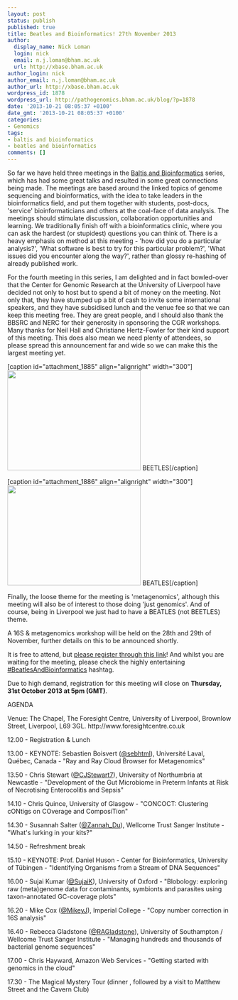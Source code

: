 ```yaml
---
layout: post
status: publish
published: true
title: Beatles and Bioinformatics! 27th November 2013
author:
  display_name: Nick Loman
  login: nick
  email: n.j.loman@bham.ac.uk
  url: http://xbase.bham.ac.uk
author_login: nick
author_email: n.j.loman@bham.ac.uk
author_url: http://xbase.bham.ac.uk
wordpress_id: 1878
wordpress_url: http://pathogenomics.bham.ac.uk/blog/?p=1878
date: '2013-10-21 08:05:37 +0100'
date_gmt: '2013-10-21 08:05:37 +0100'
categories:
- Genomics
tags:
- baltis and bioinformatics
- beatles and bioinformatics
comments: []
---
```

<p>So far we have held three meetings in the <a href="http://pathogenomics.bham.ac.uk/blog/tag/balti-and-bioinformatics/">Baltis and Bioinformatics</a> series, which has had some great talks and resulted in some great connections being made. The meetings are based around the linked topics of genome sequencing and bioinformatics, with the idea to take leaders in the bioinformatics field, and put them together with students, post-docs, 'service' bioinformaticians and others at the coal-face of data analysis. The meetings should stimulate discussion, collaboration opportunities and learning. We traditionally finish off with a bioinformatics clinic, where you can ask the hardest (or stupidest) questions you can think of. There is a heavy emphasis on method at this meeting - 'how did you do a particular analysis?', 'What software is best to try for this particular problem?', 'What issues did you encounter along the way?', rather than glossy re-hashing of already published work.</p>
<p>For the fourth meeting in this series, I am delighted and in fact bowled-over that the Center for Genomic Research at the University of Liverpool have decided not only to host but to spend a bit of money on the meeting. Not only that, they have stumped up a bit of cash to invite some international speakers, and they have subsidised lunch and the venue fee so that we can keep this meeting free. They are great people, and I should also thank the BBSRC and NERC for their generosity in sponsoring the CGR workshops. Many thanks for Neil Hall and Christiane Hertz-Fowler for their kind support of this meeting. This does also mean we need plenty of attendees, so please spread this announcement far and wide so we can make this the largest meeting yet.</p>
<p>[caption id="attachment_1885" align="alignright" width="300"]<a href="http://pathogenomics.bham.ac.uk/blog/wp-content/uploads/beetles.jpeg"><img class="size-medium wp-image-1885" title="beetles" src="http://pathogenomics.bham.ac.uk/blog/wp-content/uploads/beetles-300x225.jpeg" alt="" width="300" height="225" /></a> BEETLES[/caption]</p>
<p>[caption id="attachment_1886" align="alignright" width="300"]<a href="http://pathogenomics.bham.ac.uk/blog/wp-content/uploads/beatles.jpg"><img class="size-medium wp-image-1886" title="beatles" src="http://pathogenomics.bham.ac.uk/blog/wp-content/uploads/beatles-300x225.jpg" alt="" width="300" height="225" /></a> BEATLES[/caption]</p>
<p>Finally, the loose theme for the meeting is 'metagenomics', although this meeting will also be of interest to those doing 'just genomics'. And of course, being in Liverpool we just had to have a BEATLES (not BEETLES) theme.</p>
<p>A 16S &amp; metagenomics workshop will be held on the 28th and 29th of November, further details on this to be announced shortly.</p>
<p>It is free to attend, but <a href="https://docs.google.com/forms/d/1GFTKDaNequMz7P-lowRCMjyNtUinzQqaK8NaWLvkxQQ/viewform">please register through this link</a>! And whilst you are waiting for the meeting, please check the highly entertaining <a href="https://twitter.com/search?q=%23BeatlesandBioinformatics&amp;src=typd">#BeatlesAndBioinformatics</a> hashtag.</p>
<p>Due to high demand, registration for this meeting will close on <strong>Thursday, 31st October 2013 at 5pm (GMT)</strong>.</p>
<p>AGENDA</p>
<p>Venue: The Chapel, The Foresight Centre, University of Liverpool, Brownlow Street, Liverpool, L69 3GL. http://www.foresightcentre.co.uk</p>
<p>12.00 - Registration &amp; Lunch</p>
<p>13.00 - KEYNOTE: Sebastien Boisvert (<a href="http://twitter.com/sebhtml">@sebhtml</a>), Université Laval, Québec, Canada - "Ray and Ray Cloud Browser for Metagenomics"</p>
<p>13.50 - Chris Stewart (<a href="https://twitter.com/CJStewart7">@CJStewart7</a>), University of Northumbria at Newcastle - "Development of the Gut Microbiome in Preterm Infants at Risk of Necrotising Enterocolitis and Sepsis"</p>
<p>14.10 - Chris Quince, University of Glasgow - "CONCOCT: Clustering cONtigs on COverage and ComposiTion"</p>
<p>14.30 - Susannah Salter (<a href="https://twitter.com/Zannah_Du">@Zannah_Du</a>), Wellcome Trust Sanger Institute - "What's lurking in your kits?"</p>
<p>14.50 - Refreshment break</p>
<p>15.10 - KEYNOTE: Prof. Daniel Huson - Center for Bioinformatics, University of Tübingen - "Identifying Organisms from a Stream of DNA Sequences"</p>
<p>16.00 - Sujai Kumar (<a href="https://twitter.com/SujaiK">@SujaiK</a>), University of Oxford - "Blobology: exploring raw (meta)genome data for contaminants, symbionts and parasites using taxon-annotated GC-coverage plots"</p>
<p>16.20 - Mike Cox (<a href="https://twitter.com/MikeyJ">@MikeyJ</a>), Imperial College - "Copy number correction in 16S analysis"</p>
<p>16.40 - Rebecca Gladstone (<a href="https://twitter.com/RAGladstone">@RAGladstone</a>), University of Southampton / Wellcome Trust Sanger Institute - "Managing hundreds and thousands of bacterial genome sequences"</p>
<p>17.00 - Chris Hayward, Amazon Web Services - "Getting started with genomics in the cloud"</p>
<p>17.30 - The Magical Mystery Tour (dinner , followed by a visit to Matthew Street and the Cavern Club)</p>
